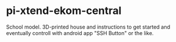 # pi-xtend-ekom-central
School model. 3D-printed house and instructions to get started and eventually controll with android app "SSH Button" or the like.
